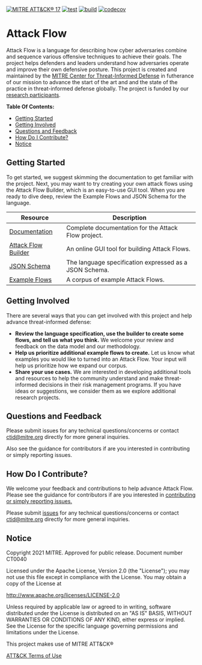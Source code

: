 [![MITRE ATT&CK® 17](https://img.shields.io/badge/MITRE%20ATT%26CK®-v17-red)](https://attack.mitre.org/versions/v17/)
[![test](https://github.com/center-for-threat-informed-defense/attack-flow/actions/workflows/test.yml/badge.svg)](https://github.com/center-for-threat-informed-defense/attack-flow/actions/workflows/test.yml)
[![build](https://github.com/center-for-threat-informed-defense/attack-flow/actions/workflows/build.yml/badge.svg)](https://github.com/center-for-threat-informed-defense/attack-flow/actions/workflows/build.yml)
[![codecov](https://codecov.io/gh/center-for-threat-informed-defense/attack-flow/branch/main/graph/badge.svg?token=MSGpc9mM6U)](https://codecov.io/gh/center-for-threat-informed-defense/attack-flow)

<!--
When updating README.md, take a look at overview.rst and consider if you should
make the same updates there.
-->

# Attack Flow

Attack Flow is a language for describing how cyber adversaries combine and sequence various offensive
techniques to achieve their goals. The project helps defenders and leaders understand how adversaries operate
and improve their own defensive posture. This project is created and maintained by the [MITRE Center
for Threat-Informed Defense](https://ctid.mitre.org/) in futherance of our mission to advance the
start of the art and and the state of the practice in threat-informed defense globally. The project is funded
by our [research participants](https://ctid.mitre.org/projects/attack-flow#participants-section).

**Table Of Contents:**

- [Getting Started](#getting-started)
- [Getting Involved](#getting-involved)
- [Questions and Feedback](#questions-and-feedback)
- [How Do I Contribute?](#how-do-i-contribute)
- [Notice](#notice)

## Getting Started

To get started, we suggest skimming the documentation to get familiar with the project. Next, you may want to try creating
your own attack flows using the Attack Flow Builder, which is an easy-to-use GUI tool. When you are ready to dive deep,
review the Example Flows and JSON Schema for the language.

| Resource                                                                                    | Description                                            |
| ------------------------------------------------------------------------------------------- | ------------------------------------------------------ |
| [Documentation](https://center-for-threat-informed-defense.github.io/attack-flow/)          | Complete documentation for the Attack Flow project.    |
| [Attack Flow Builder](https://center-for-threat-informed-defense.github.io/attack-flow/ui/) | An online GUI tool for building Attack Flows.          |
| [JSON Schema](/stix/attack-flow-schema-2.0.0.json)                                          | The language specification expressed as a JSON Schema. |
| [Example Flows](/corpus/)                                                                   | A corpus of example Attack Flows.                      |

## Getting Involved

There are several ways that you can get involved with this project and help
advance threat-informed defense:

- **Review the language specification, use the builder to create some flows, and tell us what you think.** We
  welcome your review and feedback on the data model and our methodology.
- **Help us prioritize additional example flows to create.** Let us know what examples you would like to
  turned into an Attack Flow. Your input will help us prioritize how we expand our corpus.
- **Share your use cases.** We are interested in developing additional tools and resources to help the
  community understand and make threat-informed decisions in their risk management programs. If you have ideas
  or suggestions, we consider them as we explore additional research projects.

## Questions and Feedback

Please submit issues for any technical questions/concerns or contact ctid@mitre.org directly for
more general inquiries.

Also see the guidance for contributors if are you interested in contributing or simply reporting issues.

## How Do I Contribute?

We welcome your feedback and contributions to help advance Attack Flow. Please see the guidance for
contributors if are you interested in [contributing or simply reporting issues.](/CONTRIBUTING.md)

Please submit [issues](https://github.com/center-for-threat-informed-defense/attack-flow/issues) for any
technical questions/concerns or contact ctid@mitre.org directly for more general inquiries.

## Notice

Copyright 2021 MITRE. Approved for public release. Document number CT0040

Licensed under the Apache License, Version 2.0 (the "License"); you may not use this file except in compliance
with the License. You may obtain a copy of the License at

http://www.apache.org/licenses/LICENSE-2.0

Unless required by applicable law or agreed to in writing, software distributed under the License is
distributed on an "AS IS" BASIS, WITHOUT WARRANTIES OR CONDITIONS OF ANY KIND, either express or implied. See
the License for the specific language governing permissions and limitations under the License.

This project makes use of MITRE ATT&CK®

[ATT&CK Terms of Use](https://attack.mitre.org/resources/terms-of-use/)
